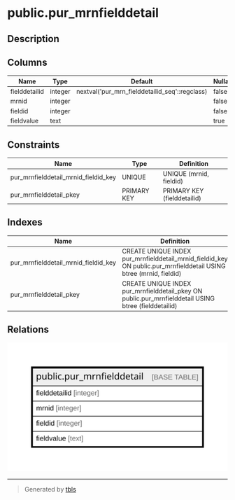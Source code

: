 # public.pur_mrnfielddetail

## Description

## Columns

| Name | Type | Default | Nullable | Children | Parents | Comment |
| ---- | ---- | ------- | -------- | -------- | ------- | ------- |
| fielddetailid | integer | nextval('pur_mrn_fielddetailid_seq'::regclass) | false |  |  |  |
| mrnid | integer |  | false |  |  |  |
| fieldid | integer |  | false |  |  |  |
| fieldvalue | text |  | true |  |  |  |

## Constraints

| Name | Type | Definition |
| ---- | ---- | ---------- |
| pur_mrnfielddetail_mrnid_fieldid_key | UNIQUE | UNIQUE (mrnid, fieldid) |
| pur_mrnfielddetail_pkey | PRIMARY KEY | PRIMARY KEY (fielddetailid) |

## Indexes

| Name | Definition |
| ---- | ---------- |
| pur_mrnfielddetail_mrnid_fieldid_key | CREATE UNIQUE INDEX pur_mrnfielddetail_mrnid_fieldid_key ON public.pur_mrnfielddetail USING btree (mrnid, fieldid) |
| pur_mrnfielddetail_pkey | CREATE UNIQUE INDEX pur_mrnfielddetail_pkey ON public.pur_mrnfielddetail USING btree (fielddetailid) |

## Relations

![er](public.pur_mrnfielddetail.svg)

---

> Generated by [tbls](https://github.com/k1LoW/tbls)
